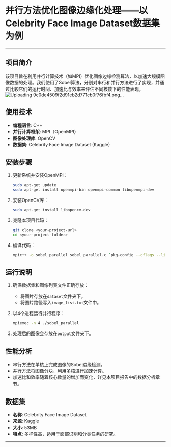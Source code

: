 # 并行方法优化图像边缘化处理——以Celebrity Face Image Dataset数据集为例
---
## 项目简介

该项目旨在利用并行计算技术（如MPI）优化图像边缘检测算法，以加速大规模图像数据的处理。我们使用了Sobel算法，分别对串行和并行方法进行了实现，并通过比较它们的运行时间、加速比与效率来评估不同核数下的性能表现。
![Uploading 9c0de4509f2d91eb2d771cb0f76fbf4.png…]()

## 使用技术

- **编程语言**: C++
- **并行计算框架**: MPI（OpenMPI）
- **图像处理库**: OpenCV
- **数据集**: Celebrity Face Image Dataset (Kaggle)

## 安装步骤

1. 更新系统并安装OpenMPI：
   ```bash
   sudo apt-get update
   sudo apt-get install openmpi-bin openmpi-common libopenmpi-dev
   ```

2. 安装OpenCV库：
   ```bash
   sudo apt-get install libopencv-dev
   ```

3. 克隆本项目代码：
   ```bash
   git clone <your-project-url>
   cd <your-project-folder>
   ```

4. 编译代码：
   ```bash
   mpic++ -o sobel_parallel sobel_parallel.c `pkg-config --cflags --libs opencv4`
   ```

## 运行说明

1. 确保数据集和图像列表文件正确存放：
   - 将图片存放在`dataset`文件夹下。
   - 将图片路径写入`image_list.txt`文件中。

2. 以4个进程运行并行程序：
   ```bash
   mpiexec -n 4 ./sobel_parallel
   ```

3. 处理后的图像会存放在`output`文件夹下。

## 性能分析

- 串行方法在单核上完成图像的Sobel边缘检测。
- 并行方法将图像分块，利用多核进行加速计算。
- 加速比和效率随着核心数量的增加而变化，详见本项目报告中的数据分析章节。

## 数据集

- **名称**: Celebrity Face Image Dataset
- **来源**: Kaggle
- **大小**: 53MB
- **特点**: 多样性高，适用于面部识别和分类任务的研究。

---
